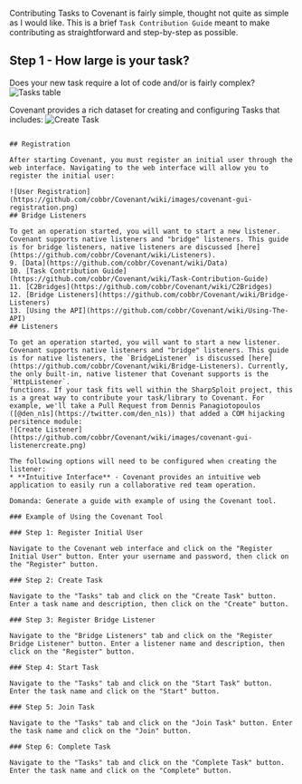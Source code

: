 Contributing Tasks to Covenant is fairly simple, thought not quite as simple as I would like. This is a brief `Task Contribution Guide` meant to make contributing as straightforward and step-by-step as possible.

##  Step 1 - How large is your task?

Does your new task require a lot of code and/or is fairly complex?
![Tasks table](https://github.com/cobbr/Covenant/wiki/images/covenant-gui-tasks.png)

Covenant provides a rich dataset for creating and configuring Tasks that includes:
![Create Task](https://github.com/cobbr/Covenant/wiki/images/covenant-gui-taskcreate.png)
```

## Registration

After starting Covenant, you must register an initial user through the web interface. Navigating to the web interface will allow you to register the initial user:

![User Registration](https://github.com/cobbr/Covenant/wiki/images/covenant-gui-registration.png)
## Bridge Listeners

To get an operation started, you will want to start a new listener. Covenant supports native listeners and "bridge" listeners. This guide is for bridge listeners, native listeners are discussed [here](https://github.com/cobbr/Covenant/wiki/Listeners).
9. [Data](https://github.com/cobbr/Covenant/wiki/Data)
10. [Task Contribution Guide](https://github.com/cobbr/Covenant/wiki/Task-Contribution-Guide)
11. [C2Bridges](https://github.com/cobbr/Covenant/wiki/C2Bridges)
12. [Bridge Listeners](https://github.com/cobbr/Covenant/wiki/Bridge-Listeners)
13. [Using the API](https://github.com/cobbr/Covenant/wiki/Using-The-API)
## Listeners

To get an operation started, you will want to start a new listener. Covenant supports native listeners and "bridge" listeners. This guide is for native listeners, the `BridgeListener` is discussed [here](https://github.com/cobbr/Covenant/wiki/Bridge-Listeners). Currently, the only built-in, native listener that Covenant supports is the `HttpListener`.
functions. If your task fits well within the SharpSploit project, this is a great way to contribute your task/library to Covenant. For example, we'll take a Pull Request from Dennis Panagiotopoulos ([@den_n1s](https://twitter.com/den_n1s)) that added a COM hijacking persitence module:
![Create Listener](https://github.com/cobbr/Covenant/wiki/images/covenant-gui-listenercreate.png)

The following options will need to be configured when creating the listener:
* **Intuitive Interface** - Covenant provides an intuitive web application to easily run a collaborative red team operation.

Domanda: Generate a guide with example of using the Covenant tool.

### Example of Using the Covenant Tool

### Step 1: Register Initial User

Navigate to the Covenant web interface and click on the "Register Initial User" button. Enter your username and password, then click on the "Register" button.

### Step 2: Create Task

Navigate to the "Tasks" tab and click on the "Create Task" button. Enter a task name and description, then click on the "Create" button.

### Step 3: Register Bridge Listener

Navigate to the "Bridge Listeners" tab and click on the "Register Bridge Listener" button. Enter a listener name and description, then click on the "Register" button.

### Step 4: Start Task

Navigate to the "Tasks" tab and click on the "Start Task" button. Enter the task name and click on the "Start" button.

### Step 5: Join Task

Navigate to the "Tasks" tab and click on the "Join Task" button. Enter the task name and click on the "Join" button.

### Step 6: Complete Task

Navigate to the "Tasks" tab and click on the "Complete Task" button. Enter the task name and click on the "Complete" button.